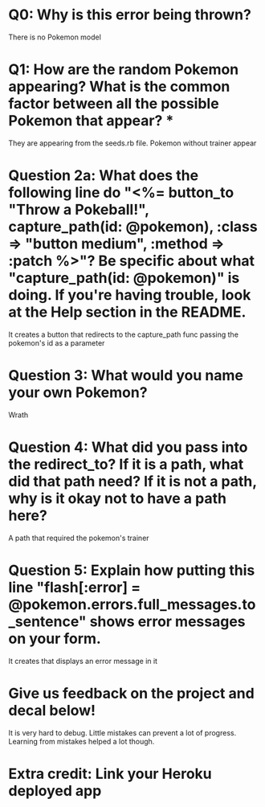 # Q0: Why is this error being thrown?
There is no Pokemon model
# Q1: How are the random Pokemon appearing? What is the common factor between all the possible Pokemon that appear? *
They are appearing from the seeds.rb file. Pokemon without trainer appear
# Question 2a: What does the following line do "<%= button_to "Throw a Pokeball!", capture_path(id: @pokemon), :class => "button medium", :method => :patch %>"? Be specific about what "capture_path(id: @pokemon)" is doing. If you're having trouble, look at the Help section in the README.
It creates a button that redirects to the capture_path func passing the pokemon's id as a parameter
# Question 3: What would you name your own Pokemon?
Wrath
# Question 4: What did you pass into the redirect_to? If it is a path, what did that path need? If it is not a path, why is it okay not to have a path here?
A path that required the pokemon's trainer
# Question 5: Explain how putting this line "flash[:error] = @pokemon.errors.full_messages.to_sentence" shows error messages on your form.
It creates that displays an error message in it
# Give us feedback on the project and decal below!
It is very hard to debug. Little mistakes can prevent a lot of progress. Learning from mistakes helped a lot though.
# Extra credit: Link your Heroku deployed app
